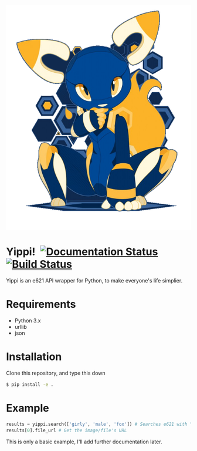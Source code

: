 <p align="center"><a href="https://e621.net/post/show/1411608"><img src="src/esix.png"></img></a></p>

# Yippi!  [![Documentation Status](https://readthedocs.org/projects/yippi/badge/?version=latest)](http://yippi.readthedocs.io/en/latest/?badge=latest) [![Build Status](https://travis-ci.org/Rendyindo/yippi.svg?branch=master)](https://travis-ci.org/Rendyindo/yippi)
Yippi is an e621 API wrapper for Python, to make everyone's life simplier.

# Requirements
+ Python 3.x
+ urllib
+ json

# Installation
Clone this repository, and type this down

```bash
$ pip install -e .
``` 

# Example
```python
results = yippi.search(['girly', 'male', 'fox']) # Searches e621 with "girly male fox" as query
results[0].file_url # Get the image/file's URL
``` 
This is only a basic example, I'll add further documentation later.
